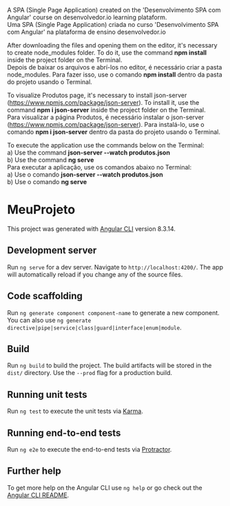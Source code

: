 A SPA (Single Page Application) created on the 'Desenvolvimento SPA com Angular' course on desenvolvedor.io learning plataform.
<br>
Uma SPA (Single Page Application) criada no curso 'Desenvolvimento SPA com Angular' na plataforma de ensino desenvolvedor.io

 After downloading the files and opening them on the editor, it's necessary to create node_modules folder. To do it, use the command <strong>npm install</strong> inside the project folder on the Terminal.<br>
Depois de baixar os arquivos e abrí-los no editor, é necessário criar a pasta node_modules. Para fazer isso, use o comando <strong>npm install</strong> dentro da pasta do projeto usando o Terminal. 

To visualize Produtos page, it's necessary to install json-server (https://www.npmjs.com/package/json-server). To install it, use the command <strong>npm i json-server</strong> inside the project folder on the Terminal.<br>
Para visualizar a página Produtos, é necessário instalar o json-server (https://www.npmjs.com/package/json-server). Para instalá-lo, use o comando <strong>npm i json-server</strong> dentro da pasta do projeto usando o Terminal. 

To execute the application use the commands below on the Terminal:<br>
  a) Use the command <strong>json-server --watch produtos.json</strong><br>
  b) Use the command <strong>ng serve</strong><br>
Para executar a aplicação, use os comandos abaixo no Terminal:<br>
  a) Use o comando <strong>json-server --watch produtos.json</strong><br>
  b) Use o comando <strong>ng serve</strong><br>


# MeuProjeto

This project was generated with [Angular CLI](https://github.com/angular/angular-cli) version 8.3.14.

## Development server

Run `ng serve` for a dev server. Navigate to `http://localhost:4200/`. The app will automatically reload if you change any of the source files.

## Code scaffolding

Run `ng generate component component-name` to generate a new component. You can also use `ng generate directive|pipe|service|class|guard|interface|enum|module`.

## Build

Run `ng build` to build the project. The build artifacts will be stored in the `dist/` directory. Use the `--prod` flag for a production build.

## Running unit tests

Run `ng test` to execute the unit tests via [Karma](https://karma-runner.github.io).

## Running end-to-end tests

Run `ng e2e` to execute the end-to-end tests via [Protractor](http://www.protractortest.org/).

## Further help

To get more help on the Angular CLI use `ng help` or go check out the [Angular CLI README](https://github.com/angular/angular-cli/blob/master/README.md).
